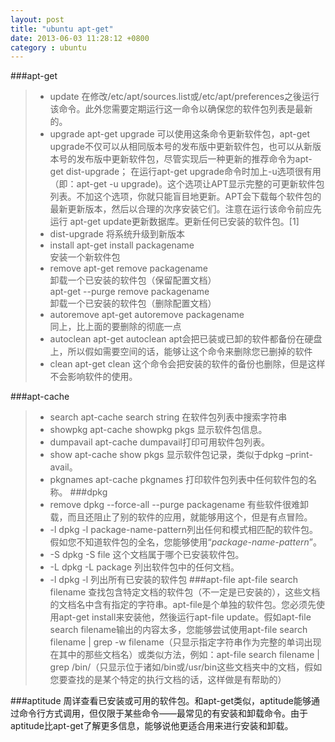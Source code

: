 ```yaml
---
layout: post
title: "ubuntu apt-get"
date: 2013-06-03 11:28:12 +0800
category : ubuntu
---
```

###apt-get
>+ update
	在修改/etc/apt/sources.list或/etc/apt/preferences之後运行该命令。此外您需要定期运行这一命令以确保您的软件包列表是最新的。  
>+ upgrade
	apt-get upgrade
	可以使用这条命令更新软件包，apt-get upgrade不仅可以从相同版本号的发布版中更新软件包，也可以从新版本号的发布版中更新软件包，尽管实现后一种更新的推荐命令为apt-get dist-upgrade；
	在运行apt-get upgrade命令时加上-u选项很有用（即：apt-get -u upgrade)。这个选项让APT显示完整的可更新软件包列表。不加这个选项，你就只能盲目地更新。APT会下载每个软件包的最新更新版本，然后以合理的次序安装它们。注意在运行该命令前应先运行 apt-get update更新数据库。更新任何已安装的软件包。[1]  
>+ dist-upgrade
	将系统升级到新版本
>+ install
	apt-get install packagename  
	安装一个新软件包  
>+ remove
	apt-get remove packagename  
	卸载一个已安装的软件包（保留配置文档）  
	apt-get --purge remove packagename  
	卸载一个已安装的软件包（删除配置文档）  
>+ autoremove
	apt-get autoremove packagename  
	同上，比上面的要删除的彻底一点  
>+ autoclean
	apt-get autoclean
	apt会把已装或已卸的软件都备份在硬盘上，所以假如需要空间的话，能够让这个命令来删除您已删掉的软件  
>+ clean
	apt-get clean
	这个命令会把安装的软件的备份也删除，但是这样不会影响软件的使用。  
<!--more-->
###apt-cache
>+ search
	apt-cache search string
	在软件包列表中搜索字符串
>+ showpkg
	apt-cache showpkg pkgs
	显示软件包信息。
>+ dumpavail
	apt-cache dumpavail打印可用软件包列表。
>+ show
	apt-cache show pkgs
	显示软件包记录，类似于dpkg –print-avail。
>+ pkgnames
	apt-cache pkgnames
	打印软件包列表中任何软件包的名称。
###dpkg
>+ remove
	dpkg --force-all --purge packagename
	有些软件很难卸载，而且还阻止了别的软件的应用，就能够用这个，但是有点冒险。
>+ -l
	dpkg -l package-name-pattern列出任何和模式相匹配的软件包。假如您不知道软件包的全名，您能够使用“*package-name-pattern*”。
>+ -S
	dpkg -S file
	这个文档属于哪个已安装软件包。
>+ -L
	dpkg -L package
	列出软件包中的任何文档。
>+ -l 
	dpkg -l
	列出所有已安装的软件包
###apt-file
	apt-file search filename
	查找包含特定文档的软件包（不一定是已安装的），这些文档的文档名中含有指定的字符串。apt-file是个单独的软件包。您必须先使用apt-get install来安装他，然後运行apt-file update。假如apt-file search filename输出的内容太多，您能够尝试使用apt-file search filename | grep -w filename（只显示指定字符串作为完整的单词出现在其中的那些文档名）或类似方法，例如：apt-file search filename | grep /bin/（只显示位于诸如/bin或/usr/bin这些文档夹中的文档，假如您要查找的是某个特定的执行文档的话，这样做是有帮助的）

###aptitude
	周详查看已安装或可用的软件包。和apt-get类似，aptitude能够通过命令行方式调用，但仅限于某些命令——最常见的有安装和卸载命令。由于aptitude比apt-get了解更多信息，能够说他更适合用来进行安装和卸载。
